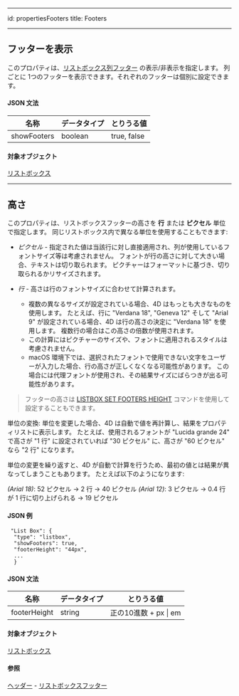 - - -
id: propertiesFooters title: Footers
- - -

## フッターを表示

このプロパティは、[リストボックス列フッター](listbox_overview.md#リストボックスフッター) の表示/非表示を指定します。 列ごとに 1つのフッターを表示できます。それぞれのフッターは個別に設定できます。

#### JSON 文法

| 名称          | データタイプ  | とりうる値       |
| ----------- | ------- | ----------- |
| showFooters | boolean | true, false |

#### 対象オブジェクト

[リストボックス](listbox_overview.md)

---

## 高さ

このプロパティは、リストボックスフッターの高さを **行** または **ピクセル** 単位で指定します。 同じリストボックス内で異なる単位を使用することもできます:

* *ピクセル* - 指定された値は当該行に対し直接適用され、列が使用しているフォントサイズ等は考慮されません。 フォントが行の高さに対して大きい場合、テキストは切り取られます。 ピクチャーはフォーマットに基づき、切り取られるかリサイズされます。

* *行* - 高さは行のフォントサイズに合わせて計算されます。
  * 複数の異なるサイズが設定されている場合、4D はもっとも大きなものを使用します。 たとえば、行に "Verdana 18", "Geneva 12" そして "Arial 9" が設定されている場合、4D は行の高さの決定に "Verdana 18" を使用します。 複数行の場合はこの高さの倍数が使用されます。
  * この計算にはピクチャーのサイズや、フォントに適用されるスタイルは考慮されません。
  * macOS 環境下では、選択されたフォントで使用できない文字をユーザーが入力した場合、行の高さが正しくなくなる可能性があります。 この場合には代理フォントが使用され、その結果サイズにばらつきが出る可能性があります。
> フッターの高さは [LISTBOX SET FOOTERS HEIGHT](https://doc.4d.com/4Dv18/4D/18/LISTBOX-SET-FOOTERS-HEIGHT.301-4505199.ja.html) コマンドを使用して設定することもできます。

単位の変換: 単位を変更した場合、4D は自動で値を再計算し、結果をプロパティリストに表示します。 たとえば、使用されるフォントが "Lucida grande 24" で高さが "1 行" に設定されていれば "30 ピクセル" に、高さが "60 ピクセル" なら "2 行" になります。

単位の変更を繰り返すと、4D が自動で計算を行うため、最初の値とは結果が異なってしまうこともあります。 たとえば以下のようになります:

*(Arial 18)*: 52 ピクセル -> 2 行 -> 40 ピクセル *(Arial 12)*: 3 ピクセル -> 0.4 行が 1 行に切り上げられる -> 19 ピクセル

#### JSON 例

```
 "List Box": {
  "type": "listbox",
  "showFooters": true,
  "footerHeight": "44px",  
  ...
  }
```

#### JSON 文法

| 名称           | データタイプ | とりうる値                 |
| ------------ | ------ | --------------------- |
| footerHeight | string | 正の10進数 + px &#124; em |

#### 対象オブジェクト

[リストボックス](listbox_overview.md)

#### 参照

[ヘッダー](properties_Headers.md) - [リストボックスフッター](listbox_overview.md#リストボックスフッター)
